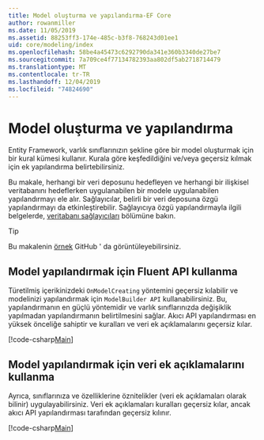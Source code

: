 ```yaml
---
title: Model oluşturma ve yapılandırma-EF Core
author: rowanmiller
ms.date: 11/05/2019
ms.assetid: 88253ff3-174e-485c-b3f8-768243d01ee1
uid: core/modeling/index
ms.openlocfilehash: 58be4a45473c6292790da341e360b3340de27be7
ms.sourcegitcommit: 7a709ce4f77134782393aa802df5ab2718714479
ms.translationtype: MT
ms.contentlocale: tr-TR
ms.lasthandoff: 12/04/2019
ms.locfileid: "74824690"
---
```

# <a name="creating-and-configuring-a-model"></a>Model oluşturma ve yapılandırma

Entity Framework, varlık sınıflarınızın şekline göre bir model oluşturmak için bir kural kümesi kullanır. Kurala göre keşfedildiğini ve/veya geçersiz kılmak için ek yapılandırma belirtebilirsiniz.

Bu makale, herhangi bir veri deposunu hedefleyen ve herhangi bir ilişkisel veritabanını hedeflerken uygulanabilen bir modele uygulanabilen yapılandırmayı ele alır. Sağlayıcılar, belirli bir veri deposuna özgü yapılandırmayı da etkinleştirebilir. Sağlayıcıya özgü yapılandırmayla ilgili belgelerde, [veritabanı sağlayıcıları](../providers/index.md) bölümüne bakın.

> [!TIP]  
> Bu makalenin [örnek](https://github.com/aspnet/EntityFramework.Docs/tree/master/samples) GitHub ' da görüntüleyebilirsiniz.

## <a name="use-fluent-api-to-configure-a-model"></a>Model yapılandırmak için Fluent API kullanma

Türetilmiş içerikinizdeki `OnModelCreating` yöntemini geçersiz kılabilir ve modelinizi yapılandırmak için `ModelBuilder API` kullanabilirsiniz. Bu, yapılandırmanın en güçlü yöntemidir ve varlık sınıflarınızda değişiklik yapılmadan yapılandırmanın belirtilmesini sağlar. Akıcı API yapılandırması en yüksek önceliğe sahiptir ve kuralları ve veri ek açıklamalarını geçersiz kılar.

[!code-csharp[Main](../../../samples/core/Modeling/FluentAPI/Required.cs?highlight=11-13)]

## <a name="use-data-annotations-to-configure-a-model"></a>Model yapılandırmak için veri ek açıklamalarını kullanma

Ayrıca, sınıflarınıza ve özelliklerine öznitelikler (veri ek açıklamaları olarak bilinir) uygulayabilirsiniz. Veri ek açıklamaları kuralları geçersiz kılar, ancak akıcı API yapılandırması tarafından geçersiz kılınır.

[!code-csharp[Main](../../../samples/core/Modeling/DataAnnotations/Required.cs?highlight=14)]
